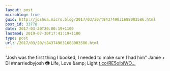```yaml
---
layout: post
microblog: true
guid: http://joshua.micro.blog/2017/03/20/t843749031688003586.html
post_id: 33778
date: 2017-03-20T20:00:19+1100
lastmod: 2019-07-30T17:41:19+1100
type: post
url: /2017/03/20/t843749031688003586.html
---
```

"Josh was the first thing I booked, I needed to make sure I had him" Jamie + Di #marriedbyjosh 📷 Life, Love &amp;amp; Light [t.co/RE5olbiWO...](https://t.co/RE5olbiWO1)
